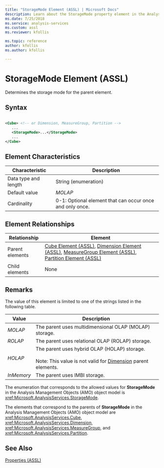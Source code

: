 ```yaml
---
title: "StorageMode Element (ASSL) | Microsoft Docs"
description: Learn about the StorageMode property element in the Analysis Services Scripting Language (ASSL) schema.
ms.date: 7/25/2018
ms.service: analysis-services
ms.custom: assl
ms.reviewer: kfollis

ms.topic: reference
author: kfollis
ms.author: kfollis

---
```

# StorageMode Element (ASSL)

  Determines the storage mode for the parent element.  
  
## Syntax  
  
```xml  
  
<Cube> <!-- or Dimension, MeasureGroup, Partition -->  
   ...  
   <StorageMode>...</StorageMode>  
   ...  
</Cube>  
```  
  
## Element Characteristics  
  
|Characteristic|Description|  
|--------------------|-----------------|  
|Data type and length|String (enumeration)|  
|Default value|*MOLAP*|  
|Cardinality|0-1: Optional element that can occur once and only once.|  
  
## Element Relationships  
  
|Relationship|Element|  
|------------------|-------------|  
|Parent elements|[Cube Element &#40;ASSL&#41;](../objects/cube-element-assl.md), [Dimension Element &#40;ASSL&#41;](../objects/dimension-element-assl.md), [MeasureGroup Element &#40;ASSL&#41;](../objects/measuregroup-element-assl.md), [Partition Element &#40;ASSL&#41;](../objects/partition-element-assl.md)|  
|Child elements|None|  
  
## Remarks  
 The value of this element is limited to one of the strings listed in the following table.  
  
|Value|Description|  
|-----------|-----------------|  
|*MOLAP*|The parent uses multidimensional OLAP (MOLAP) storage.|  
|*ROLAP*|The parent uses relational OLAP (ROLAP) storage.|  
|*HOLAP*|The parent uses hybrid OLAP (HOLAP) storage.<br /><br /> Note: This value is not valid for [Dimension](../objects/dimension-element-assl.md) parent elements.|  
|*InMemory*|The parent uses IMBI storage.|  
  
 The enumeration that corresponds to the allowed values for **StorageMode** in the Analysis Management Objects (AMO) object model is <xref:Microsoft.AnalysisServices.StorageMode>.  
  
 The elements that correspond to the parents of **StorageMode** in the Analysis Management Objects (AMO) object model are <xref:Microsoft.AnalysisServices.Cube>, <xref:Microsoft.AnalysisServices.Dimension>, <xref:Microsoft.AnalysisServices.MeasureGroup>, and <xref:Microsoft.AnalysisServices.Partition>.  
  
## See Also  
 [Properties &#40;ASSL&#41;](properties-assl.md)  
  
  
